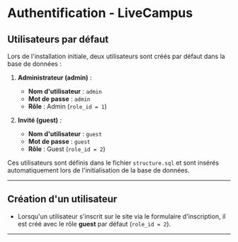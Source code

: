 # Authentification - LiveCampus

## Utilisateurs par défaut
Lors de l'installation initiale, deux utilisateurs sont créés par défaut dans la base de données :

1. **Administrateur (admin)** :
   - **Nom d'utilisateur** : `admin`
   - **Mot de passe** : `admin`
   - **Rôle** : Admin (`role_id = 1`)

2. **Invité (guest)** :
   - **Nom d'utilisateur** : `guest`
   - **Mot de passe** : `guest`
   - **Rôle** : Guest (`role_id = 2`)

Ces utilisateurs sont définis dans le fichier `structure.sql` et sont insérés automatiquement lors de l'initialisation de la base de données.

---

## Création d'un utilisateur
- Lorsqu'un utilisateur s'inscrit sur le site via le formulaire d'inscription, il est créé avec le rôle **guest** par défaut (`role_id = 2`).

---